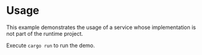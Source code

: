 # Usage

This example demonstrates the usage of a service whose implementation is not part of the runtime project.

Execute `cargo run` to run the demo.